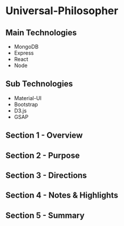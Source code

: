 # Universal-Philosopher


## Main Technologies
- MongoDB
- Express
- React
- Node

## Sub Technologies
- Material-UI  
- Bootstrap
- D3.js
- GSAP


## Section 1 - Overview


## Section 2 - Purpose


## Section 3 - Directions 


## Section 4 - Notes & Highlights 


## Section 5 - Summary 